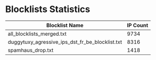 # Blocklists Statistics
| Blocklist Name | IP Count |
|----|----|
| all_blocklists_merged.txt | 9734 |
| duggytuxy_agressive_ips_dst_fr_be_blocklist.txt | 8316 |
| spamhaus_drop.txt | 1418 |
